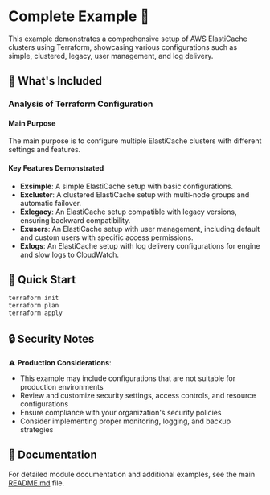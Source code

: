 # Complete Example 🚀

This example demonstrates a comprehensive setup of AWS ElastiCache clusters using Terraform, showcasing various configurations such as simple, clustered, legacy, user management, and log delivery.

## 🔧 What's Included

### Analysis of Terraform Configuration

#### Main Purpose
The main purpose is to configure multiple ElastiCache clusters with different settings and features.

#### Key Features Demonstrated
- **Exsimple**: A simple ElastiCache setup with basic configurations.
- **Excluster**: A clustered ElastiCache setup with multi-node groups and automatic failover.
- **Exlegacy**: An ElastiCache setup compatible with legacy versions, ensuring backward compatibility.
- **Exusers**: An ElastiCache setup with user management, including default and custom users with specific access permissions.
- **Exlogs**: An ElastiCache setup with log delivery configurations for engine and slow logs to CloudWatch.

## 🚀 Quick Start

```bash
terraform init
terraform plan
terraform apply
```

## 🔒 Security Notes

⚠️ **Production Considerations**: 
- This example may include configurations that are not suitable for production environments
- Review and customize security settings, access controls, and resource configurations
- Ensure compliance with your organization's security policies
- Consider implementing proper monitoring, logging, and backup strategies

## 📖 Documentation

For detailed module documentation and additional examples, see the main [README.md](../../README.md) file. 